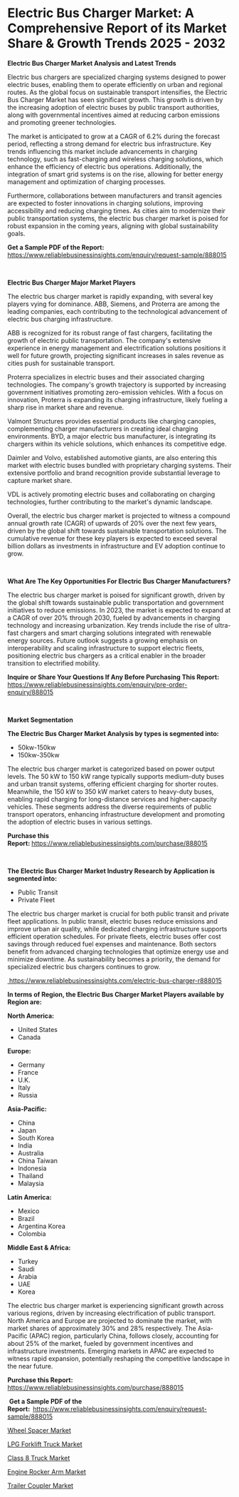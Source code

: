 <p><h1>Electric Bus Charger Market: A Comprehensive Report of its Market Share & Growth Trends 2025 - 2032</h1></p><p><strong>Electric Bus Charger Market Analysis and Latest Trends</strong></p>
<p><p>Electric bus chargers are specialized charging systems designed to power electric buses, enabling them to operate efficiently on urban and regional routes. As the global focus on sustainable transport intensifies, the Electric Bus Charger Market has seen significant growth. This growth is driven by the increasing adoption of electric buses by public transport authorities, along with governmental incentives aimed at reducing carbon emissions and promoting greener technologies.</p><p>The market is anticipated to grow at a CAGR of 6.2% during the forecast period, reflecting a strong demand for electric bus infrastructure. Key trends influencing this market include advancements in charging technology, such as fast-charging and wireless charging solutions, which enhance the efficiency of electric bus operations. Additionally, the integration of smart grid systems is on the rise, allowing for better energy management and optimization of charging processes.</p><p>Furthermore, collaborations between manufacturers and transit agencies are expected to foster innovations in charging solutions, improving accessibility and reducing charging times. As cities aim to modernize their public transportation systems, the electric bus charger market is poised for robust expansion in the coming years, aligning with global sustainability goals.</p></p>
<p><strong>Get a Sample PDF of the Report:&nbsp;</strong> <a href="https://www.reliablebusinessinsights.com/enquiry/request-sample/888015?utm_campaign=1117&utm_medium=2&utm_source=Github&utm_content=ia&utm_term=30032025&utm_id=electric-bus-charger">https://www.reliablebusinessinsights.com/enquiry/request-sample/888015</a></p>
<p>&nbsp;</p>
<p><strong>Electric Bus Charger Major Market Players</strong></p>
<p><p>The electric bus charger market is rapidly expanding, with several key players vying for dominance. ABB, Siemens, and Proterra are among the leading companies, each contributing to the technological advancement of electric bus charging infrastructure.</p><p>ABB is recognized for its robust range of fast chargers, facilitating the growth of electric public transportation. The company's extensive experience in energy management and electrification solutions positions it well for future growth, projecting significant increases in sales revenue as cities push for sustainable transport.</p><p>Proterra specializes in electric buses and their associated charging technologies. The company's growth trajectory is supported by increasing government initiatives promoting zero-emission vehicles. With a focus on innovation, Proterra is expanding its charging infrastructure, likely fueling a sharp rise in market share and revenue.</p><p>Valmont Structures provides essential products like charging canopies, complementing charger manufacturers in creating ideal charging environments. BYD, a major electric bus manufacturer, is integrating its chargers within its vehicle solutions, which enhances its competitive edge.</p><p>Daimler and Volvo, established automotive giants, are also entering this market with electric buses bundled with proprietary charging systems. Their extensive portfolio and brand recognition provide substantial leverage to capture market share. </p><p>VDL is actively promoting electric buses and collaborating on charging technologies, further contributing to the market's dynamic landscape. </p><p>Overall, the electric bus charger market is projected to witness a compound annual growth rate (CAGR) of upwards of 20% over the next few years, driven by the global shift towards sustainable transportation solutions. The cumulative revenue for these key players is expected to exceed several billion dollars as investments in infrastructure and EV adoption continue to grow.</p></p>
<p>&nbsp;</p>
<p><strong>What Are The Key Opportunities For Electric Bus Charger Manufacturers?</strong></p>
<p><p>The electric bus charger market is poised for significant growth, driven by the global shift towards sustainable public transportation and government initiatives to reduce emissions. In 2023, the market is expected to expand at a CAGR of over 20% through 2030, fueled by advancements in charging technology and increasing urbanization. Key trends include the rise of ultra-fast chargers and smart charging solutions integrated with renewable energy sources. Future outlook suggests a growing emphasis on interoperability and scaling infrastructure to support electric fleets, positioning electric bus chargers as a critical enabler in the broader transition to electrified mobility.</p></p>
<p><strong>Inquire or Share Your Questions If Any Before Purchasing This Report:</strong> <a href="https://www.reliablebusinessinsights.com/enquiry/pre-order-enquiry/888015?utm_campaign=1117&utm_medium=2&utm_source=Github&utm_content=ia&utm_term=30032025&utm_id=electric-bus-charger">https://www.reliablebusinessinsights.com/enquiry/pre-order-enquiry/888015</a></p>
<p>&nbsp;</p>
<p><strong>Market Segmentation</strong></p>
<p><strong>The Electric Bus Charger Market Analysis by types is segmented into:</strong></p>
<p><ul><li>50kw-150kw</li><li>150kw-350kw</li></ul></p>
<p><p>The electric bus charger market is categorized based on power output levels. The 50 kW to 150 kW range typically supports medium-duty buses and urban transit systems, offering efficient charging for shorter routes. Meanwhile, the 150 kW to 350 kW market caters to heavy-duty buses, enabling rapid charging for long-distance services and higher-capacity vehicles. These segments address the diverse requirements of public transport operators, enhancing infrastructure development and promoting the adoption of electric buses in various settings.</p></p>
<p><strong>Purchase this Report:&nbsp;</strong><a href="https://www.reliablebusinessinsights.com/purchase/888015?utm_campaign=1117&utm_medium=2&utm_source=Github&utm_content=ia&utm_term=30032025&utm_id=electric-bus-charger">https://www.reliablebusinessinsights.com/purchase/888015</a></p>
<p>&nbsp;</p>
<p><strong>The Electric Bus Charger Market Industry Research by Application is segmented into:</strong></p>
<p><ul><li>Public Transit</li><li>Private Fleet</li></ul></p>
<p><p>The electric bus charger market is crucial for both public transit and private fleet applications. In public transit, electric buses reduce emissions and improve urban air quality, while dedicated charging infrastructure supports efficient operation schedules. For private fleets, electric buses offer cost savings through reduced fuel expenses and maintenance. Both sectors benefit from advanced charging technologies that optimize energy use and minimize downtime. As sustainability becomes a priority, the demand for specialized electric bus chargers continues to grow.</p></p>
<p><a href="https://www.reliablebusinessinsights.com/electric-bus-charger-r888015?utm_campaign=1117&utm_medium=2&utm_source=Github&utm_content=ia&utm_term=30032025&utm_id=electric-bus-charger">&nbsp;https://www.reliablebusinessinsights.com/electric-bus-charger-r888015</a></p>
<p><strong>In terms of Region, the Electric Bus Charger Market Players available by Region are:</strong></p>
<p>
    <p> <strong> North America: </strong>
        <ul>
            <li>United States</li>
            <li>Canada</li>
        </ul>
        </p> 
    <p> <strong> Europe: </strong>
        <ul>
            <li>Germany</li>
            <li>France</li>
            <li>U.K.</li>
            <li>Italy</li>
            <li>Russia</li>
        </ul>
        </p> 
    <p> <strong> Asia-Pacific: </strong>
        <ul>
            <li>China</li>
            <li>Japan</li>
            <li>South Korea</li>
            <li>India</li>
            <li>Australia</li>
            <li>China Taiwan</li>
            <li>Indonesia</li>
            <li>Thailand</li>
            <li>Malaysia</li>
        </ul>
        </p> 
    <p> <strong> Latin America: </strong>
        <ul>
            <li>Mexico</li>
            <li>Brazil</li>
            <li>Argentina Korea</li>
            <li>Colombia</li>
        </ul>
        </p> 
    <p> <strong> Middle East & Africa: </strong>
        <ul>
            <li>Turkey</li>
            <li>Saudi</li>
            <li>Arabia</li>
            <li>UAE</li>
            <li>Korea</li>
        </ul>
    </p>
    </p>
<p><p>The electric bus charger market is experiencing significant growth across various regions, driven by increasing electrification of public transport. North America and Europe are projected to dominate the market, with market shares of approximately 30% and 28% respectively. The Asia-Pacific (APAC) region, particularly China, follows closely, accounting for about 25% of the market, fueled by government incentives and infrastructure investments. Emerging markets in APAC are expected to witness rapid expansion, potentially reshaping the competitive landscape in the near future.</p></p>
<p><strong>Purchase this Report: </strong><a href="https://www.reliablebusinessinsights.com/purchase/888015?utm_campaign=1117&utm_medium=2&utm_source=Github&utm_content=ia&utm_term=30032025&utm_id=electric-bus-charger">https://www.reliablebusinessinsights.com/purchase/888015</a></p>
<p>&nbsp;<strong>Get a Sample PDF of the Report:&nbsp;&nbsp;</strong><a href="https://www.reliablebusinessinsights.com/enquiry/request-sample/888015?utm_campaign=1117&utm_medium=2&utm_source=Github&utm_content=ia&utm_term=30032025&utm_id=electric-bus-charger">https://www.reliablebusinessinsights.com/enquiry/request-sample/888015</a></p>
<p><strong></strong></p>
<p><p><a href="https://github.com/alefermeivys/Market-Research-Report-List-1/blob/main/wheel-spacer-market.md?utm_campaign=1117&utm_medium=2&utm_source=Github&utm_content=ia&utm_term=30032025&utm_id=electric-bus-charger">Wheel Spacer Market</a></p><p><a href="https://github.com/spehnluenaru/Market-Research-Report-List-1/blob/main/lpg-forklift-truck-market.md?utm_campaign=1117&utm_medium=2&utm_source=Github&utm_content=ia&utm_term=30032025&utm_id=electric-bus-charger">LPG Forklift Truck Market</a></p><p><a href="https://github.com/toghojbeinta/Market-Research-Report-List-1/blob/main/class-8-truck-market.md?utm_campaign=1117&utm_medium=2&utm_source=Github&utm_content=ia&utm_term=30032025&utm_id=electric-bus-charger">Class 8 Truck Market</a></p><p><a href="https://github.com/jaspartatin/Market-Research-Report-List-1/blob/main/engine-rocker-arm-market.md?utm_campaign=1117&utm_medium=2&utm_source=Github&utm_content=ia&utm_term=30032025&utm_id=electric-bus-charger">Engine Rocker Arm Market</a></p><p><a href="https://github.com/kluviabolofo/Market-Research-Report-List-1/blob/main/trailer-coupler-market.md?utm_campaign=1117&utm_medium=2&utm_source=Github&utm_content=ia&utm_term=30032025&utm_id=electric-bus-charger">Trailer Coupler Market</a></p></p>